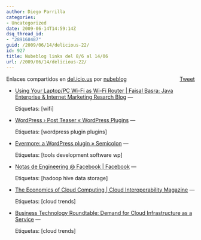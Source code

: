 ```yaml
---
author: Diego Parrilla
categories:
- Uncategorized
date: 2009-06-14T14:59:14Z
dsq_thread_id:
- "289168487"
guid: /2009/06/14/delicious-22/
id: 927
title: Nubeblog links del 8/6 al 14/06
url: /2009/06/14/delicious-22/
---
```


<div style="float: right; margin-left: 10px;">
  <a href="https://twitter.com/share" class="twitter-share-button" data-via="nubeblog" data-count="vertical" data-url="/2009/06/14/delicious-22/">Tweet</a>
</div>

Enlaces compartidos en [del.icio.us](http://del.icio.us/) por  [nubeblog](http://delicious.com/nubeblog)

  * [Using Your Laptop/PC Wi-Fi as Wi-Fi Router | Faisal Basra: Java Enterprise & Internet Marketing Resarch Blog](http://www.javaplex.com/blog/laptop-pc-woking-wifi-router/ "http://www.javaplex.com/blog/laptop-pc-woking-wifi-router/") &#8212;
  
    Etiquetas: [wifi]
  * [WordPress › Post Teaser « WordPress Plugins](http://wordpress.org/extend/plugins/post-teaser/ "http://wordpress.org/extend/plugins/post-teaser/") &#8212;
  
    Etiquetas: [wordpress plugin plugins]
  * [Evermore: a WordPress plugin » Semicolon](http://www.thunderguy.com/semicolon/wordpress/evermore-wordpress-plugin/ "http://www.thunderguy.com/semicolon/wordpress/evermore-wordpress-plugin/") &#8212;
  
    Etiquetas: [tools development software wp]
  * [Notas de Engineering @ Facebook | Facebook](http://www.facebook.com/note.php?note_id=89508453919 "http://www.facebook.com/note.php?note_id=89508453919") &#8212;
  
    Etiquetas: [hadoop hive data storage]
  * [The Economics of Cloud Computing | Cloud Interoperability Magazine](http://cloudinterop.ulitzer.com/node/996003 "http://cloudinterop.ulitzer.com/node/996003") &#8212;
  
    Etiquetas: [cloud trends]
  * [Business Technology Roundtable: Demand for Cloud Infrastructure as a Service](http://business-technology-roundtable.blogspot.com/2009/06/demand-for-cloud-infrastructure-as.html "http://business-technology-roundtable.blogspot.com/2009/06/demand-for-cloud-infrastructure-as.html") &#8212;
  
    Etiquetas: [cloud trends]
